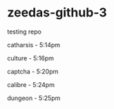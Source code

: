 # zeedas-github-3
testing repo

catharsis - 5:14pm

culture - 5:16pm

captcha - 5:20pm

calibre - 5:24pm

dungeon - 5:25pm